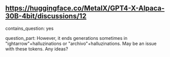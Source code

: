 ## https://huggingface.co/MetaIX/GPT4-X-Alpaca-30B-4bit/discussions/12

contains_question: yes

question_part: However, it ends generations sometimes in "ightarrow"+halluzinations or "archivo"+halluzinations. May be an issue with these tokens. Any ideas?